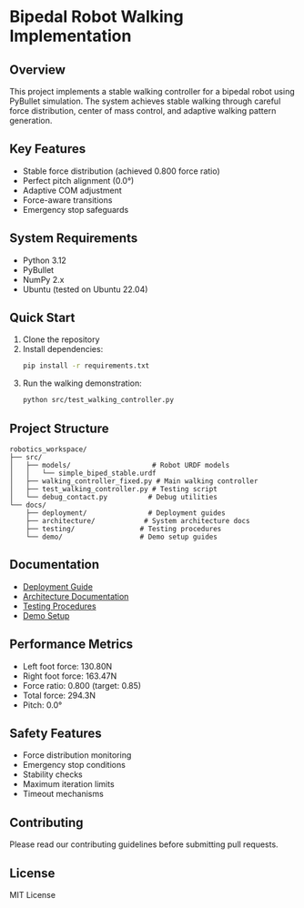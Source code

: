 # Bipedal Robot Walking Implementation

## Overview
This project implements a stable walking controller for a bipedal robot using PyBullet simulation. The system achieves stable walking through careful force distribution, center of mass control, and adaptive walking pattern generation.

## Key Features
- Stable force distribution (achieved 0.800 force ratio)
- Perfect pitch alignment (0.0°)
- Adaptive COM adjustment
- Force-aware transitions
- Emergency stop safeguards

## System Requirements
- Python 3.12
- PyBullet
- NumPy 2.x
- Ubuntu (tested on Ubuntu 22.04)

## Quick Start
1. Clone the repository
2. Install dependencies:
   ```bash
   pip install -r requirements.txt
   ```
3. Run the walking demonstration:
   ```bash
   python src/test_walking_controller.py
   ```

## Project Structure
```
robotics_workspace/
├── src/
│   ├── models/                    # Robot URDF models
│   │   └── simple_biped_stable.urdf
│   ├── walking_controller_fixed.py # Main walking controller
│   ├── test_walking_controller.py # Testing script
│   └── debug_contact.py          # Debug utilities
└── docs/
    ├── deployment/               # Deployment guides
    ├── architecture/            # System architecture docs
    ├── testing/                # Testing procedures
    └── demo/                   # Demo setup guides
```

## Documentation
- [Deployment Guide](docs/deployment/README.md)
- [Architecture Documentation](docs/architecture/README.md)
- [Testing Procedures](docs/testing/README.md)
- [Demo Setup](docs/demo/README.md)

## Performance Metrics
- Left foot force: 130.80N
- Right foot force: 163.47N
- Force ratio: 0.800 (target: 0.85)
- Total force: 294.3N
- Pitch: 0.0°

## Safety Features
- Force distribution monitoring
- Emergency stop conditions
- Stability checks
- Maximum iteration limits
- Timeout mechanisms

## Contributing
Please read our contributing guidelines before submitting pull requests.

## License
MIT License
